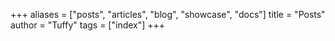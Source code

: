 +++
aliases = ["posts", "articles", "blog", "showcase", "docs"]
title = "Posts"
author = "Tuffy"
tags = ["index"]
+++



